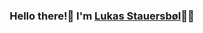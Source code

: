 <h3 align="center">
Hello there!👋 I'm <a href="https://lukasstauersboel.dk" target="_blank" rel="noreferrer">Lukas Stauersbøl</a>🙍‍♂️
</h3>